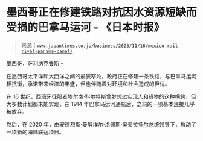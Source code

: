 <!--yml

category: 未分类

date: 2024-05-27 14:46:13

-->

# 墨西哥正在修建铁路对抗因水资源短缺而受损的巴拿马运河 - 《日本时报》

> 来源：[`www.japantimes.co.jp/business/2023/11/16/mexico-rail-rival-panama-canal/`](https://www.japantimes.co.jp/business/2023/11/16/mexico-rail-rival-panama-canal/)

墨西哥，萨利纳克鲁斯 -

在墨西哥太平洋和大西洋之间的最狭窄处，政府正在修建一条铁路，与巴拿马运河相抗衡，承诺带来经济的丰盛，但也伴随着对环境和社会造成的担忧。

在 16 世纪，西班牙征服者埃尔南·科尔特斯曾梦想过实现人和货物的这种横跨，但大多数计划都未能实现，在 1914 年巴拿马运河通航后，之前的一项基本连接几乎被放弃。

然后，在 2020 年，由安德烈斯·曼努埃尔·洛佩斯·奥夫拉多尔总统领导下，启动了一项新的海陆联运项目。
